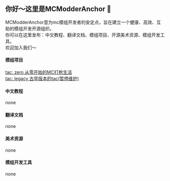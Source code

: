 ## 你好～这里是MCModderAnchor 👋   
MCModderAnchor意为mc模组开发者的安定点，旨在建立一个健康、高效、互助的模组开发开源组织。   
你可以在这里发布：中文教程、翻译文档、模组项目、开源美术资源、模组开发工具。   
欢迎加入我们～   
#### 模组项目
[tac: zero 从零开始的MC打枪生活](https://github.com/MCModderAnchor/Timeless-and-Classics-guns)   
[tac: legacy 古早版本的tac(暂停维护)](https://github.com/MCModderAnchor/TaCG_1.16.5)
#### 中文教程
none   
#### 翻译文档
none   
#### 美术资源
none   
#### 模组开发工具
none   
